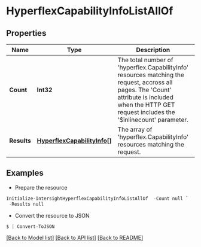 # HyperflexCapabilityInfoListAllOf
## Properties

Name | Type | Description | Notes
------------ | ------------- | ------------- | -------------
**Count** | **Int32** | The total number of &#39;hyperflex.CapabilityInfo&#39; resources matching the request, accross all pages. The &#39;Count&#39; attribute is included when the HTTP GET request includes the &#39;$inlinecount&#39; parameter. | [optional] 
**Results** | [**HyperflexCapabilityInfo[]**](HyperflexCapabilityInfo.md) | The array of &#39;hyperflex.CapabilityInfo&#39; resources matching the request. | [optional] 

## Examples

- Prepare the resource
```powershell
Initialize-IntersightHyperflexCapabilityInfoListAllOf  -Count null `
 -Results null
```

- Convert the resource to JSON
```powershell
$ | Convert-ToJSON
```

[[Back to Model list]](../README.md#documentation-for-models) [[Back to API list]](../README.md#documentation-for-api-endpoints) [[Back to README]](../README.md)

